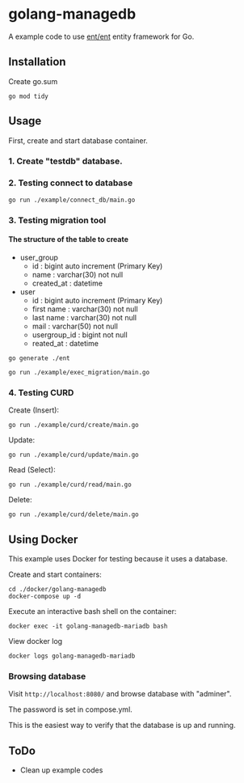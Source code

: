 # golang-managedb

A example code to use [ent/ent](https://github.com/ent/ent) entity framework for Go.

## Installation

Create go.sum
```Shell
go mod tidy
```

## Usage
First, create and start database container.

### 1. Create "testdb" database.

### 2. Testing connect to database
```Shell
go run ./example/connect_db/main.go
```

### 3. Testing migration tool

#### The structure of the table to create
- user_group
  - id : bigint auto increment (Primary Key)
  - name :  varchar(30) not null
  - created_at : datetime
- user
  - id : bigint auto increment (Primary Key)
  - first name : varchar(30) not null
  - last name : varchar(30) not null
  - mail : varchar(50) not null
  - usergroup_id : bigint not null
  - reated_at : datetime

```Shell
go generate ./ent
```

```Shell
go run ./example/exec_migration/main.go
```

### 4. Testing CURD

Create (Insert):
```Shell
go run ./example/curd/create/main.go
```

Update:
```Shell
go run ./example/curd/update/main.go
```

Read (Select):
```Shell
go run ./example/curd/read/main.go
```

Delete:
```Shell
go run ./example/curd/delete/main.go
```

## Using Docker

This example uses Docker for testing because it uses a database.

Create and start containers:
```shell
cd ./docker/golang-managedb
docker-compose up -d
```

Execute an interactive bash shell on the container:
```shell
docker exec -it golang-managedb-mariadb bash
```

View docker log
```shell
docker logs golang-managedb-mariadb
```

### Browsing database 
Visit `http://localhost:8080/` and browse database with "adminer".

The password is set in compose.yml.

This is the easiest way to verify that the database is up and running.

## ToDo
- Clean up example codes